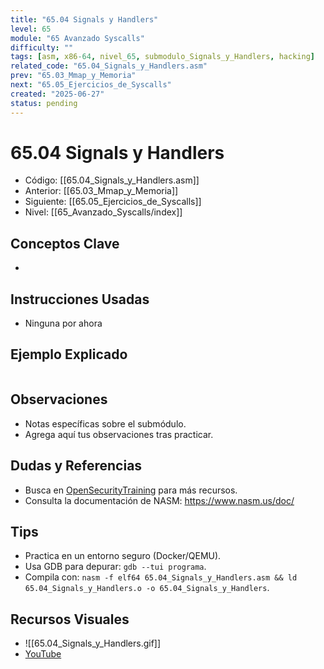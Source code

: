 ```yaml
---
title: "65.04 Signals y Handlers"
level: 65
module: "65 Avanzado Syscalls"
difficulty: ""
tags: [asm, x86-64, nivel_65, submodulo_Signals_y_Handlers, hacking]
related_code: "65.04_Signals_y_Handlers.asm"
prev: "65.03_Mmap_y_Memoria"
next: "65.05_Ejercicios_de_Syscalls"
created: "2025-06-27"
status: pending
---
```


# 65.04 Signals y Handlers

- Código: [[65.04_Signals_y_Handlers.asm]]  
- Anterior: [[65.03_Mmap_y_Memoria]]  
- Siguiente: [[65.05_Ejercicios_de_Syscalls]]  
- Nivel: [[65_Avanzado_Syscalls/index]]  

## Conceptos Clave
- 

## Instrucciones Usadas
- Ninguna por ahora

## Ejemplo Explicado
```asm

```

## Observaciones
- Notas específicas sobre el submódulo.
- Agrega aquí tus observaciones tras practicar.

## Dudas y Referencias
- Busca en [OpenSecurityTraining](https://opensecuritytraining.info/) para más recursos.
- Consulta la documentación de NASM: https://www.nasm.us/doc/

## Tips
- Practica en un entorno seguro (Docker/QEMU).
- Usa GDB para depurar: `gdb --tui programa`.
- Compila con: `nasm -f elf64 65.04_Signals_y_Handlers.asm && ld 65.04_Signals_y_Handlers.o -o 65.04_Signals_y_Handlers`.

## Recursos Visuales
- ![[65.04_Signals_y_Handlers.gif]]  
- [YouTube](https://youtube.com/placeholder)
